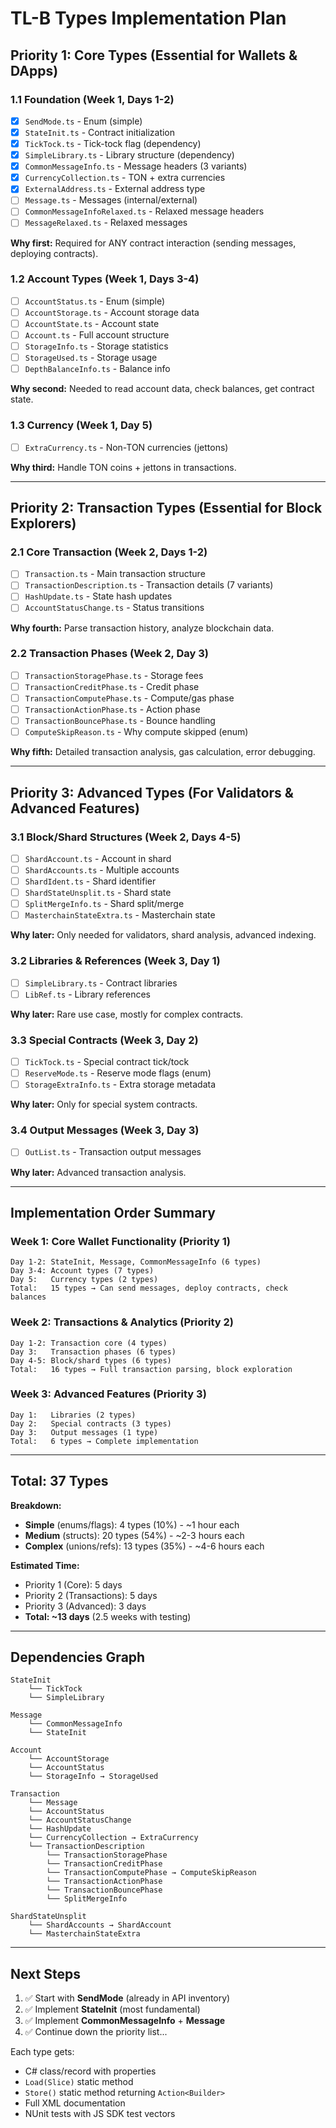 # TL-B Types Implementation Plan

## Priority 1: Core Types (Essential for Wallets & DApps)

### 1.1 Foundation (Week 1, Days 1-2)
- [x] `SendMode.ts` - Enum (simple)
- [x] `StateInit.ts` - Contract initialization
- [x] `TickTock.ts` - Tick-tock flag (dependency)
- [x] `SimpleLibrary.ts` - Library structure (dependency)
- [x] `CommonMessageInfo.ts` - Message headers (3 variants)
- [x] `CurrencyCollection.ts` - TON + extra currencies
- [x] `ExternalAddress.ts` - External address type
- [ ] `Message.ts` - Messages (internal/external)
- [ ] `CommonMessageInfoRelaxed.ts` - Relaxed message headers
- [ ] `MessageRelaxed.ts` - Relaxed messages

**Why first:** Required for ANY contract interaction (sending messages, deploying contracts).

### 1.2 Account Types (Week 1, Days 3-4)
- [ ] `AccountStatus.ts` - Enum (simple)
- [ ] `AccountStorage.ts` - Account storage data
- [ ] `AccountState.ts` - Account state
- [ ] `Account.ts` - Full account structure
- [ ] `StorageInfo.ts` - Storage statistics
- [ ] `StorageUsed.ts` - Storage usage
- [ ] `DepthBalanceInfo.ts` - Balance info

**Why second:** Needed to read account data, check balances, get contract state.

### 1.3 Currency (Week 1, Day 5)
- [ ] `ExtraCurrency.ts` - Non-TON currencies (jettons)

**Why third:** Handle TON coins + jettons in transactions.

---

## Priority 2: Transaction Types (Essential for Block Explorers)

### 2.1 Core Transaction (Week 2, Days 1-2)
- [ ] `Transaction.ts` - Main transaction structure
- [ ] `TransactionDescription.ts` - Transaction details (7 variants)
- [ ] `HashUpdate.ts` - State hash updates
- [ ] `AccountStatusChange.ts` - Status transitions

**Why fourth:** Parse transaction history, analyze blockchain data.

### 2.2 Transaction Phases (Week 2, Day 3)
- [ ] `TransactionStoragePhase.ts` - Storage fees
- [ ] `TransactionCreditPhase.ts` - Credit phase
- [ ] `TransactionComputePhase.ts` - Compute/gas phase
- [ ] `TransactionActionPhase.ts` - Action phase
- [ ] `TransactionBouncePhase.ts` - Bounce handling
- [ ] `ComputeSkipReason.ts` - Why compute skipped (enum)

**Why fifth:** Detailed transaction analysis, gas calculation, error debugging.

---

## Priority 3: Advanced Types (For Validators & Advanced Features)

### 3.1 Block/Shard Structures (Week 2, Days 4-5)
- [ ] `ShardAccount.ts` - Account in shard
- [ ] `ShardAccounts.ts` - Multiple accounts
- [ ] `ShardIdent.ts` - Shard identifier
- [ ] `ShardStateUnsplit.ts` - Shard state
- [ ] `SplitMergeInfo.ts` - Shard split/merge
- [ ] `MasterchainStateExtra.ts` - Masterchain state

**Why later:** Only needed for validators, shard analysis, advanced indexing.

### 3.2 Libraries & References (Week 3, Day 1)
- [ ] `SimpleLibrary.ts` - Contract libraries
- [ ] `LibRef.ts` - Library references

**Why later:** Rare use case, mostly for complex contracts.

### 3.3 Special Contracts (Week 3, Day 2)
- [ ] `TickTock.ts` - Special contract tick/tock
- [ ] `ReserveMode.ts` - Reserve mode flags (enum)
- [ ] `StorageExtraInfo.ts` - Extra storage metadata

**Why later:** Only for special system contracts.

### 3.4 Output Messages (Week 3, Day 3)
- [ ] `OutList.ts` - Transaction output messages

**Why later:** Advanced transaction analysis.

---

## Implementation Order Summary

### Week 1: Core Wallet Functionality (Priority 1)
```
Day 1-2: StateInit, Message, CommonMessageInfo (6 types)
Day 3-4: Account types (7 types)
Day 5:   Currency types (2 types)
Total:   15 types → Can send messages, deploy contracts, check balances
```

### Week 2: Transactions & Analytics (Priority 2)
```
Day 1-2: Transaction core (4 types)
Day 3:   Transaction phases (6 types)
Day 4-5: Block/shard types (6 types)
Total:   16 types → Full transaction parsing, block exploration
```

### Week 3: Advanced Features (Priority 3)
```
Day 1:   Libraries (2 types)
Day 2:   Special contracts (3 types)
Day 3:   Output messages (1 type)
Total:   6 types → Complete implementation
```

---

## Total: 37 Types

**Breakdown:**
- **Simple** (enums/flags): 4 types (10%) - ~1 hour each
- **Medium** (structs): 20 types (54%) - ~2-3 hours each
- **Complex** (unions/refs): 13 types (35%) - ~4-6 hours each

**Estimated Time:**
- Priority 1 (Core): 5 days
- Priority 2 (Transactions): 5 days
- Priority 3 (Advanced): 3 days
- **Total: ~13 days** (2.5 weeks with testing)

---

## Dependencies Graph

```
StateInit
    └── TickTock
    └── SimpleLibrary

Message
    └── CommonMessageInfo
    └── StateInit

Account
    └── AccountStorage
    └── AccountStatus
    └── StorageInfo → StorageUsed

Transaction
    └── Message
    └── AccountStatus
    └── AccountStatusChange
    └── HashUpdate
    └── CurrencyCollection → ExtraCurrency
    └── TransactionDescription
        └── TransactionStoragePhase
        └── TransactionCreditPhase
        └── TransactionComputePhase → ComputeSkipReason
        └── TransactionActionPhase
        └── TransactionBouncePhase
        └── SplitMergeInfo

ShardStateUnsplit
    └── ShardAccounts → ShardAccount
    └── MasterchainStateExtra
```

---

## Next Steps

1. ✅ Start with **SendMode** (already in API inventory)
2. ✅ Implement **StateInit** (most fundamental)
3. ✅ Implement **CommonMessageInfo** + **Message**
4. ✅ Continue down the priority list...

Each type gets:
- C# class/record with properties
- `Load(Slice)` static method
- `Store()` static method returning `Action<Builder>`
- Full XML documentation
- NUnit tests with JS SDK test vectors

